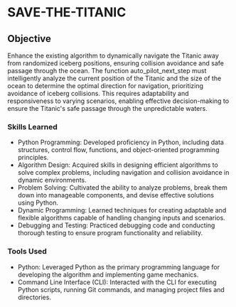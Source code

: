 # SAVE-THE-TITANIC


## Objective

Enhance the existing algorithm to dynamically navigate the Titanic away from randomized iceberg positions, ensuring collision avoidance and safe passage through the ocean. The function auto_pilot_next_step must intelligently analyze the current position of the Titanic and the size of the ocean to determine the optimal direction for navigation, prioritizing avoidance of iceberg collisions. This requires adaptability and responsiveness to varying scenarios, enabling effective decision-making to ensure the Titanic's safe passage through the unpredictable waters.

### Skills Learned


- Python Programming: Developed proficiency in Python, including data structures, control flow, functions, and object-oriented programming principles.
- Algorithm Design: Acquired skills in designing efficient algorithms to solve complex problems, including navigation and collision avoidance in dynamic environments.
- Problem Solving: Cultivated the ability to analyze problems, break them down into manageable components, and devise effective solutions using Python.
- Dynamic Programming: Learned techniques for creating adaptable and flexible algorithms capable of handling changing inputs and scenarios.
- Debugging and Testing: Practiced debugging code and conducting thorough testing to ensure program functionality and reliability.
  
### Tools Used


- Python: Leveraged Python as the primary programming language for developing the algorithm and implementing game mechanics.
- Command Line Interface (CLI): Interacted with the CLI for executing Python scripts, running Git commands, and managing project files and directories.
